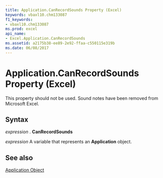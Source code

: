 ```yaml
---
title: Application.CanRecordSounds Property (Excel)
keywords: vbaxl10.chm133087
f1_keywords:
- vbaxl10.chm133087
ms.prod: excel
api_name:
- Excel.Application.CanRecordSounds
ms.assetid: a2175b38-ee89-2e92-ffaa-c550115e319b
ms.date: 06/08/2017
---
```



# Application.CanRecordSounds Property (Excel)

This property should not be used. Sound notes have been removed from Microsoft Excel.


## Syntax

 _expression_ . **CanRecordSounds**

 _expression_ A variable that represents an **Application** object.


## See also


[Application Object](Excel.Application(objec).md)

